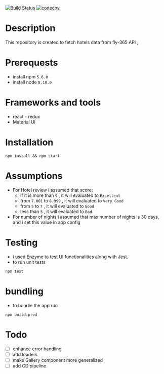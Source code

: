 [![Build Status](https://travis-ci.org/abdelrahmanahmed/fly365-challenge.svg?branch=master)](https://travis-ci.org/abdelrahmanahmed/fly365-challenge)
[![codecov](https://codecov.io/gh/abdelrahmanahmed/fly365-challenge/branch/master/graph/badge.svg)](https://codecov.io/gh/abdelrahmanahmed/fly365-challenge)

# Description
This repository is created to fetch hotels data from fly-365 API , 

# Prerequests 
- install npm `5.6.0`
- install node `8.10.0`

# Frameworks and tools
- react - redux
- Material UI

# Installation
```
npm install && npm start
```

# Assumptions
- For Hotel review i assumed that score:
    - if it is more than `9` , it will evaluated to `Excellent`
    - from `7.001` to `8.999` , it will evaluated to `Very Good`
    -  from `5` to `7` , it will evaluated to `Good`
    - less than `5` , it will evaluated to `Bad`
- For number of nights i assumed that max number of nights is 30 days, and i set this value in app config

# Testing
- i used Enzyme to test UI functionalities along with Jest. 
- to run unit tests
```
npm test
```

# bundling
- to bundle the app run
```
npm build:prod
```

# Todo
- [ ] enhance error handling
- [ ] add loaders
- [ ] make Gallery component more generalized
- [ ] add CD pipeline  